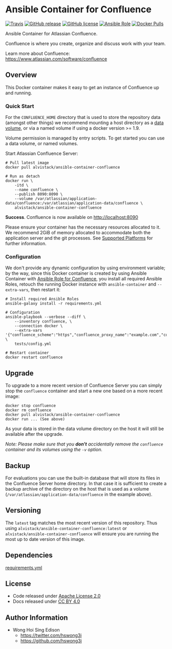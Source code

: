 Ansible Container for Confluence
================================

[![Travis](https://img.shields.io/travis/alvistack/ansible-container-confluence.svg)](https://travis-ci.org/alvistack/ansible-container-confluence)
[![GitHub release](https://img.shields.io/github/release/alvistack/ansible-container-confluence.svg)](https://github.com/alvistack/ansible-container-confluence/releases)
[![GitHub license](https://img.shields.io/github/license/alvistack/ansible-container-confluence.svg)](https://github.com/alvistack/ansible-container-confluence/blob/master/LICENSE)
[![Ansible Role](https://img.shields.io/badge/galaxy-alvistack.container--confluence-blue.svg)](https://galaxy.ansible.com/alvistack/container-confluence)
[![Docker Pulls](https://img.shields.io/docker/pulls/alvistack/ansible-container-confluence.svg)](https://hub.docker.com/r/alvistack/ansible-container-confluence/)

Ansible Container for Atlassian Confluence.

Confluence is where you create, organize and discuss work with your team.

Learn more about Confluence: <https://www.atlassian.com/software/confluence>

Overview
--------

This Docker container makes it easy to get an instance of Confluence up and running.

### Quick Start

For the `CONFLUENCE_HOME` directory that is used to store the repository data (amongst other things) we recommend mounting a host directory as a [data volume](https://docs.docker.com/engine/tutorials/dockervolumes/#/data-volumes), or via a named volume if using a docker version &gt;= 1.9.

Volume permission is managed by entry scripts. To get started you can use a data volume, or named volumes.

Start Atlassian Confluence Server:

    # Pull latest image
    docker pull alvistack/ansible-container-confluence

    # Run as detach
    docker run \
        -itd \
        --name confluence \
        --publish 8090:8090 \
        --volume /var/atlassian/application-data/confluence:/var/atlassian/application-data/confluence \
        alvistack/ansible-container-confluence

**Success**. Confluence is now available on <http://localhost:8090>

Please ensure your container has the necessary resources allocated to it. We recommend 2GiB of memory allocated to accommodate both the application server and the git processes. See [Supported Platforms](https://confluence.atlassian.com/display/DOC/Supported+platforms) for further information.

### Configuration

We don't provide any dynamic configuration by using environment variable; by the way, since this Docker container is created by using Ansible Container with [Ansible Role for Confluence](https://github.com/alvistack/ansible-role-confluence), you install all required Ansible Roles, retouch the running Docker instance with `ansible-container` and `--extra-vars`, then restart it:

    # Install required Ansible Roles
    ansible-galaxy install -r requirements.yml

    # Configuration
    ansible-playbook --verbose --diff \
        --inventory confluence, \
        --connection docker \
        --extra-vars '{"confluence_scheme":"https","confluence_proxy_name":"example.com","confluence_context_path":"confluence"}' \
        tests/config.yml

    # Restart container
    docker restart confluence

Upgrade
-------

To upgrade to a more recent version of Confluence Server you can simply stop the `confluence` container and start a new one based on a more recent image:

    docker stop confluence
    docker rm confluence
    docker pull alvistack/ansible-container-confluence
    docker run ... (See above)

As your data is stored in the data volume directory on the host it will still be available after the upgrade.

*Note: Please make sure that you **don't** accidentally remove the `confluence` container and its volumes using the `-v` option.*

Backup
------

For evaluations you can use the built-in database that will store its files in the Confluence Server home directory. In that case it is sufficient to create a backup archive of the directory on the host that is used as a volume (`/var/atlassian/application-data/confluence` in the example above).

Versioning
----------

The `latest` tag matches the most recent version of this repository. Thus using `alvistack/ansible-container-confluence:latest` or `alvistack/ansible-container-confluence` will ensure you are running the most up to date version of this image.

Dependencies
------------

[requirements.yml](requirements.yml)

License
-------

-   Code released under [Apache License 2.0](LICENSE)
-   Docs released under [CC BY 4.0](http://creativecommons.org/licenses/by/4.0/)

Author Information
------------------

-   Wong Hoi Sing Edison
    -   <https://twitter.com/hswong3i>
    -   <https://github.com/hswong3i>

